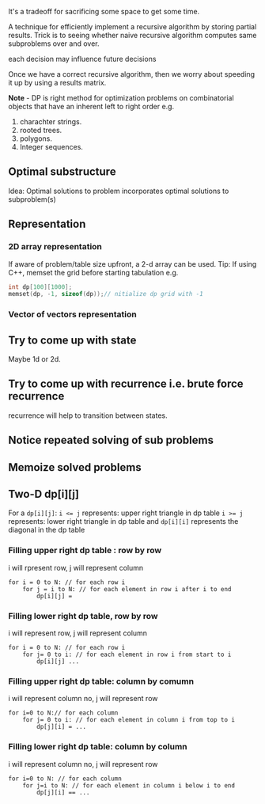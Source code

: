 

It's a tradeoff for sacrificing some space to get some time.

A technique for efficiently implement a recursive algorithm by storing partial results. Trick is to seeing whether naive recursive algorithm computes same subproblems over and over.

each decision may influence future decisions

Once we have a correct recursive algorithm, then we worry about speeding it up by using a results matrix.

**Note** - DP is right method for optimization problems on combinatorial objects that have an inherent left to right order e.g.
1. charachter strings.
2. rooted trees.
3. polygons.
4. Integer sequences.

## Optimal substructure

Idea: Optimal solutions to problem incorporates optimal solutions to subproblem(s)

## Representation


### 2D array representation
If aware of problem/table size upfront,
a 2-d array can be used.
Tip: If using C++, memset the grid before starting tabulation e.g.
```cpp
int dp[100][1000];
memset(dp, -1, sizeof(dp));// nitialize dp grid with -1
```

### Vector of vectors representation



## Try to come up with state

Maybe 1d or 2d.


## Try to come up with recurrence i.e. brute force recurrence

recurrence will help to transition between states.

## Notice repeated solving of sub problems

## Memoize solved problems

## Two-D dp[i][j]

For a `dp[i][j]`:
`i <= j` represents: upper right triangle in dp table
`i >= j` represents: lower right triangle in dp table
and `dp[i][i]` represents the diagonal in the dp table

### Filling upper right dp table : row by row
i will rpresent row, j will represent column
```
for i = 0 to N: // for each row i
    for j = i to N: // for each element in row i after i to end
        dp[i][j] = 

```
### Filling lower right dp table, row by row 
i will represent row, j will represent column
```
for i = 0 to N: // for each row i
    for j= 0 to i: // for each element in row i from start to i
        dp[i][j] ... 
```

### Filling upper right dp table: column by comumn
i will represent column no, j will represent row
```
for i=0 to N:// for each column
    for j= 0 to i: // for each element in column i from top to i
        dp[j][i] = ...
```

### Filling lower right dp table: column by column
i will represent column no, j will represent row
```
for i=0 to N: // for each column
    for j=i to N: // for each element in column i below i to end
        dp[j][i] == ...
```
